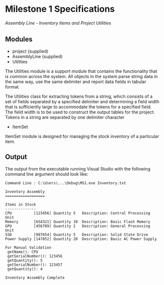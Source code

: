 # Milestone 1 Specifications
###### Assembly Line - Inventory Items and Project Utilities

## Modules

- project (supplied)
- AssemblyLine (supplied)
- Utilities
<p>The Utilities module is a support module that contains the functionality that is common across the system. All objects in the system parse string data in the same way, use the same delimiter and report data fields in tabular format.</p>

The Utilities class for extracting tokens from a string, which consists of a set of fields separated by a specified delimiter and determining a field width that is sufficiently large to accommodate the tokens for a specified field. The field width is to be used to construct the output tables for the project. Tokens in a string are separated by one delimiter character

- ItemSet

ItemSet module is designed for managing the stock inventory of a particular item.

## Output

The output from the executable running Visual Studio with the following command line argument should look like:

```
Command Line : C:\Users\...\Debug\MS1.exe Inventory.txt

Inventory Assembly
==================

Items in Stock
--------------
CPU          [123456] Quantity 5   Description: Central Processing Unit
Memory       [654321] Quantity 10  Description: Basic Flash Memory
GPU          [456789] Quantity 2   Description: General Processing Unit
SSD          [987654] Quantity 5   Description: Solid State Drive
Power Supply [147852] Quantity 20  Description: Basic AC Power Supply

For Manual Validation
 getName(): CPU
 getSerialNumber(): 123456
 getQuantity(): 5
 getSerialNumber(): 123457
 getQuantity(): 4

Inventory Assembly Complete
```
